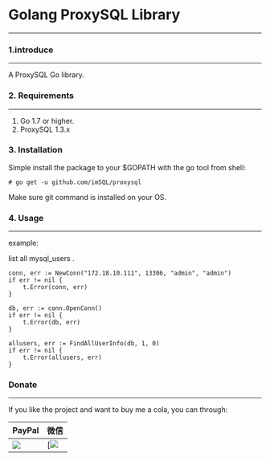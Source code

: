 
# Golang ProxySQL Library

-----

### 1.introduce

-----

A ProxySQL Go library.

### 2. Requirements

-----

1. Go 1.7 or higher.
1. ProxySQL 1.3.x

### 3. Installation

Simple install the package to your $GOPATH with the go tool from shell:

    # go get -u github.com/imSQL/proxysql

Make sure git command is installed on your OS.

### 4. Usage

-----

example:

list all mysql_users .

	conn, err := NewConn("172.18.10.111", 13306, "admin", "admin")
	if err != nil {
		t.Error(conn, err)
	}

	db, err := conn.OpenConn()
	if err != nil {
		t.Error(db, err)
	}

	allusers, err := FindAllUserInfo(db, 1, 0)
	if err != nil {
		t.Error(allusers, err)
	}


### Donate

-----

If you like the project and want to buy me a cola, you can through:

|PayPal|微信|
|------|---|
|[![](https://www.paypalobjects.com/webstatic/paypalme/images/pp_logo_small.png)](https://paypal.me/siddontang)|[![](https://github.com/siddontang/blog/blob/master/donate/weixin.png)|

